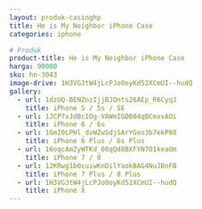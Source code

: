 ```yaml
---
layout: produk-casinghp
title: He is My Neighbor iPhone Case
categories: iphone

# Produk
product-title: He is My Neighbor iPhone Case
harga: 90000
sku: hn-3043
image-drive: 1H3VG3tW4jLcPJo0oyKd52XCmUI--hudQ
gallery:
  - url: 1dzUQ-BENZnzIjjBJOnts26AEp_R6CyqJ
    title: iPhone 5 / 5s / SE
  - url: 1JCP7xJdBcIOg-VAWmIGDB04qBCmxvAOi
    title: iPhone 6 / 6s
  - url: 1GmI0LPHl_dvWZwSdjSArYGeo3b7ekP88
    title: iPhone 6 Plus / 6s Plus
  - url: 16oqcAmZyWTKd_08qQd8BXFYN7O1keaOm
    title: iPhone 7 / 8
  - url: 12KRwg1b0cuiwKnDilYaokBAG4NuJBnFB
    title: iPhone 7 Plus / 8 Plus
  - url: 1H3VG3tW4jLcPJo0oyKd52XCmUI--hudQ
    title: iPhone X
---
```

